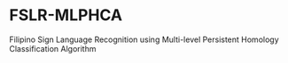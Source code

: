 # FSLR-MLPHCA
Filipino Sign Language Recognition using Multi-level Persistent Homology Classification Algorithm

